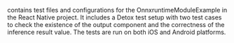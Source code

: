contains test files and configurations for the OnnxruntimeModuleExample in the React Native project. It includes a Detox test setup with two test cases to check the existence of the output component and the correctness of the inference result value. The tests are run on both iOS and Android platforms.